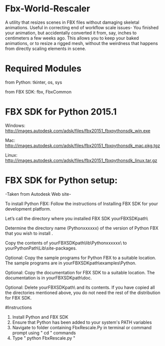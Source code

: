 # Fbx-World-Rescaler
A utility that resizes scenes in FBX files without damaging skeletal animations.  Useful in correcting end of workflow scale issues- You 
finished your animation, but accidentally converted it from, say, inches to centimeters a few weeks ago. This allows you to keep your 
baked animations, or to resize a rigged mesh, without the weirdness that happens from directly scaling elements in scene. 

# Required Modules

from Python: 
  tkinter, os, sys 

from FBX SDK:
    fbx, FbxCommon

# FBX SDK for Python 2015.1 
Windows:  http://images.autodesk.com/adsk/files/fbx20151_fbxpythonsdk_win.exe

Mac:      http://images.autodesk.com/adsk/files/fbx20151_fbxpythonsdk_mac.pkg.tgz

Linux:    http://images.autodesk.com/adsk/files/fbx20151_fbxpythonsdk_linux.tar.gz

# FBX SDK for Python setup: 
-Taken from Autodesk Web site-

To install Python FBX:
Follow the instructions of Installing FBX SDK for your development platform.

Let’s call the directory where you installed FBX SDK yourFBXSDKpath\

Determine the directory name (Pythonxxxxxx\) of the version of Python FBX that you wish to install .

Copy the contents of yourFBXSDKpath\lib\Pythonxxxxxx\ to yourPythonPath\Lib\site-packages\.

Optional: Copy the sample programs for Python FBX to a suitable location. The sample programs are in yourFBXSDKpath\examples\Python\.

Optional: Copy the documentation for FBX SDK to a suitable location. The documentation is in yourFBXSDKpath\doc.

Optional: Delete yourFBXSDKpath\ and its contents. If you have copied all the directories mentioned above, you do not need the rest of the distribution for FBX SDK.

#Instructions

1. Install Python and FBX SDK
2. Ensure that Python has been added to your system's PATH variables
3. Navigate to folder containing FbxRescale.Py in terminal or command prompt using  " cd " commands
4. Type " python FbxRescale.py "
